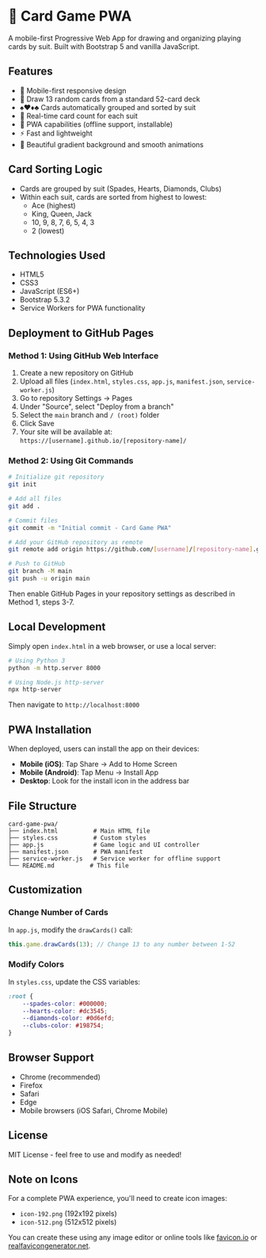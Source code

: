 # 🎴 Card Game PWA

A mobile-first Progressive Web App for drawing and organizing playing cards by suit. Built with Bootstrap 5 and vanilla JavaScript.

## Features

- 📱 Mobile-first responsive design
- 🎯 Draw 13 random cards from a standard 52-card deck
- ♠️♥️♦️♣️ Cards automatically grouped and sorted by suit
- 🔢 Real-time card count for each suit
- 💾 PWA capabilities (offline support, installable)
- ⚡ Fast and lightweight
- 🎨 Beautiful gradient background and smooth animations

## Card Sorting Logic

- Cards are grouped by suit (Spades, Hearts, Diamonds, Clubs)
- Within each suit, cards are sorted from highest to lowest:
  - Ace (highest)
  - King, Queen, Jack
  - 10, 9, 8, 7, 6, 5, 4, 3
  - 2 (lowest)

## Technologies Used

- HTML5
- CSS3
- JavaScript (ES6+)
- Bootstrap 5.3.2
- Service Workers for PWA functionality

## Deployment to GitHub Pages

### Method 1: Using GitHub Web Interface

1. Create a new repository on GitHub
2. Upload all files (`index.html`, `styles.css`, `app.js`, `manifest.json`, `service-worker.js`)
3. Go to repository Settings → Pages
4. Under "Source", select "Deploy from a branch"
5. Select the `main` branch and `/ (root)` folder
6. Click Save
7. Your site will be available at: `https://[username].github.io/[repository-name]/`

### Method 2: Using Git Commands

```bash
# Initialize git repository
git init

# Add all files
git add .

# Commit files
git commit -m "Initial commit - Card Game PWA"

# Add your GitHub repository as remote
git remote add origin https://github.com/[username]/[repository-name].git

# Push to GitHub
git branch -M main
git push -u origin main
```

Then enable GitHub Pages in your repository settings as described in Method 1, steps 3-7.

## Local Development

Simply open `index.html` in a web browser, or use a local server:

```bash
# Using Python 3
python -m http.server 8000

# Using Node.js http-server
npx http-server
```

Then navigate to `http://localhost:8000`

## PWA Installation

When deployed, users can install the app on their devices:

- **Mobile (iOS)**: Tap Share → Add to Home Screen
- **Mobile (Android)**: Tap Menu → Install App
- **Desktop**: Look for the install icon in the address bar

## File Structure

```
card-game-pwa/
├── index.html          # Main HTML file
├── styles.css          # Custom styles
├── app.js              # Game logic and UI controller
├── manifest.json       # PWA manifest
├── service-worker.js   # Service worker for offline support
└── README.md          # This file
```

## Customization

### Change Number of Cards

In `app.js`, modify the `drawCards()` call:

```javascript
this.game.drawCards(13); // Change 13 to any number between 1-52
```

### Modify Colors

In `styles.css`, update the CSS variables:

```css
:root {
    --spades-color: #000000;
    --hearts-color: #dc3545;
    --diamonds-color: #0d6efd;
    --clubs-color: #198754;
}
```

## Browser Support

- Chrome (recommended)
- Firefox
- Safari
- Edge
- Mobile browsers (iOS Safari, Chrome Mobile)

## License

MIT License - feel free to use and modify as needed!

## Note on Icons

For a complete PWA experience, you'll need to create icon images:
- `icon-192.png` (192x192 pixels)
- `icon-512.png` (512x512 pixels)

You can create these using any image editor or online tools like [favicon.io](https://favicon.io/) or [realfavicongenerator.net](https://realfavicongenerator.net/).
